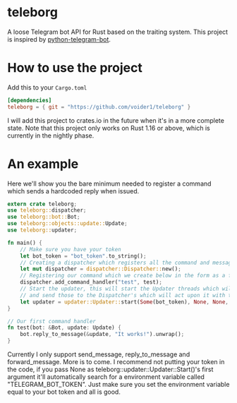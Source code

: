 # teleborg
A loose Telegram bot API for Rust based on the traiting system.
This project is inspired by [python-telegram-bot](https://github.com/python-telegram-bot/python-telegram-bot).

How to use the project
======================
Add this to your `Cargo.toml`
``` toml
[dependencies]
teleborg = { git = "https://github.com/voider1/teleborg" }
```
I will add this project to crates.io in the future when it's in a more complete state.
Note that this project only works on Rust 1.16 or above, which is currently in the nightly phase.

An example
==========
Here we'll show you the bare minimum needed to register a command which sends a hardcoded reply when issued.

```Rust
extern crate teleborg;
use teleborg::dispatcher;
use teleborg::bot::Bot;
use teleborg::objects::update::Update;
use teleborg::updater;

fn main() {
    // Make sure you have your token
    let bot_token = "bot_token".to_string();
    // Creating a dispatcher which registers all the command and message handlers
    let mut dispatcher = dispatcher::Dispatcher::new();
    // Registering our command which we create below in the form as a function
    dispatcher.add_command_handler("test", test);
    // Start the updater, this will start the Updater threads which will poll for updates
    // and send those to the Dispatcher's which will act upon it with the registered handlers
    let updater = updater::Updater::start(Some(bot_token), None, None, None, dispatcher);
}

// Our first command handler
fn test(bot: &Bot, update: Update) {
    bot.reply_to_message(&update, "It works!").unwrap();
}
```

Currently I only support send_message, reply_to_message and forward_message. More is to come.
I recommend not putting your token in the code, if you pass None as teleborg::updater::Updater::Start()'s first argument it'll automatically search for a environment variable called "TELEGRAM_BOT_TOKEN".
Just make sure you set the environment variable equal to your bot token and all is good.
